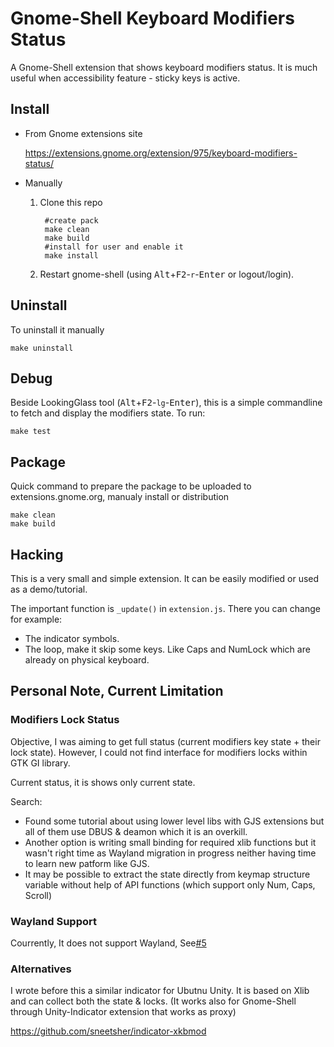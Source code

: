 # Gnome-Shell Keyboard Modifiers Status

 A Gnome-Shell extension that shows keyboard modifiers status. It is much useful when accessibility feature - sticky keys is active.
 
## Install

- From Gnome extensions site

    https://extensions.gnome.org/extension/975/keyboard-modifiers-status/

- Manually

    1. Clone this repo
 
            #create pack
            make clean
            make build
            #install for user and enable it
            make install

    2. Restart gnome-shell (using <kbd>Alt</kbd>+<kbd>F2</kbd>-`r`-<kbd>Enter</kbd> or logout/login).

## Uninstall

To uninstall it manually

    make uninstall

## Debug

Beside LookingGlass tool (<kbd>Alt</kbd>+<kbd>F2</kbd>-`lg`-<kbd>Enter</kbd>), this is a simple commandline to fetch and display the modifiers state. To run:

    make test

## Package

Quick command to prepare the package to be uploaded to extensions.gnome.org, manualy install or distribution

    make clean
    make build

## Hacking

This is a very small and simple extension. It can be easily modified or used as a demo/tutorial.

The important function is `_update()` in `extension.js`. There you can change for example:

- The indicator symbols.
- The loop, make it skip some keys. Like Caps and NumLock which are already on physical keyboard.

## Personal Note, Current Limitation

### Modifiers Lock Status

Objective, I was aiming to get full status (current modifiers key state + their lock state). However, I could not find interface for modifiers locks within GTK GI library.

Current status, it is shows only current state.

Search:
- Found some tutorial about using lower level libs with GJS extensions but all of them use DBUS & deamon which it is an overkill.
- Another option is writing small binding for required xlib functions but it wasn't right time as Wayland migration in progress neither having time to learn new patform like GJS.
- It may be possible to extract the state directly from keymap structure variable without help of API functions (which support only Num, Caps, Scroll)

### Wayland Support

Courrently, It does not support Wayland, See[#5](https://github.com/sneetsher/keyboard_modifiers_status/issues/5)

### Alternatives

I wrote before this a similar indicator for Ubutnu Unity. It is based on Xlib and can collect both the state & locks. (It works also for Gnome-Shell through Unity-Indicator extension that works as proxy)

https://github.com/sneetsher/indicator-xkbmod
